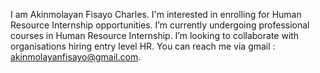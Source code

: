I am Akinmolayan Fisayo Charles. 
I'm interested in enrolling for Human Resource Internship opportunities.
I’m currently undergoing professional courses in Human Resource Internship.
I’m looking to collaborate with organisations hiring entry level HR.
You can reach me via gmail : akinmolayanfisayo@gmail.com.



